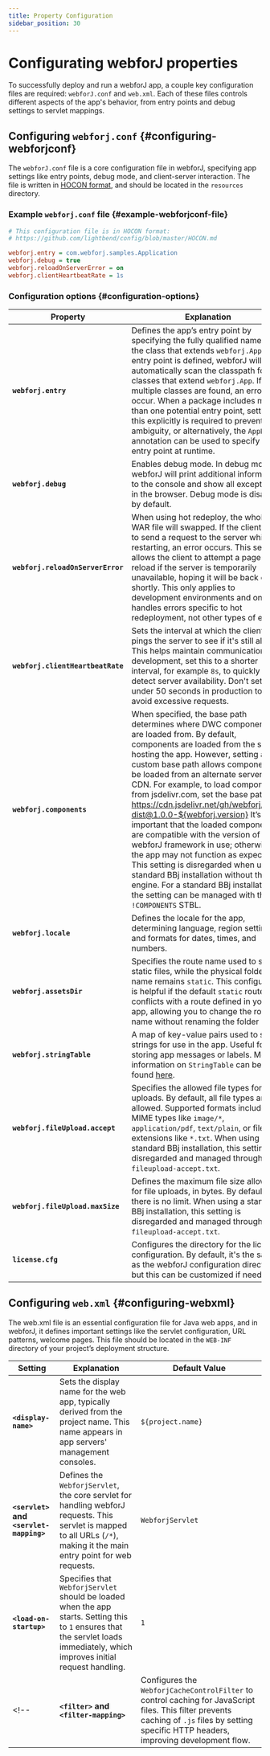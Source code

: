 ```yaml
---
title: Property Configuration
sidebar_position: 30
---
```


# Configurating webforJ properties

To successfully deploy and run a webforJ app, a couple key configuration files are required: `webforJ.conf` and `web.xml`. Each of these files controls different aspects of the app's behavior, from entry points and debug settings to servlet mappings.

## Configuring `webforj.conf` {#configuring-webforjconf}

The `webforJ.conf` file is a core configuration file in webforJ, specifying app settings like entry points, debug mode, and client-server interaction. The file is written in [HOCON format](https://github.com/lightbend/config/blob/master/HOCON.md), and should be located in the `resources` directory.

### Example `webforj.conf` file {#example-webforjconf-file}

```Ini
# This configuration file is in HOCON format:
# https://github.com/lightbend/config/blob/master/HOCON.md

webforj.entry = com.webforj.samples.Application
webforj.debug = true
webforj.reloadOnServerError = on
webforj.clientHeartbeatRate = 1s
```

### Configuration options {#configuration-options}

<!-- Fixed many vale issues, but turning it off for the table since these descriptions come directly from comments in the code -->
<!-- vale off -->

| Property                       | Explanation                                                                                                                                                                            | Default         |
|--------------------------------|----------------------------------------------------------------------------------------------------------------------------------------------------------------------------------------|-----------------|
| **`webforj.entry`**            | Defines the app’s entry point by specifying the fully qualified name of the class that extends `webforj.App`. If no entry point is defined, webforJ will automatically scan the classpath for classes that extend `webforj.App`. If multiple classes are found, an error will occur. When a package includes more than one potential entry point, setting this explicitly is required to prevent ambiguity, or alternatively, the `AppEntry` annotation can be used to specify the entry point at runtime. | `null`          |
| **`webforj.debug`**            | Enables debug mode. In debug mode, webforJ will print additional information to the console and show all exceptions in the browser. Debug mode is disabled by default. | `null`          |
| **`webforj.reloadOnServerError`** | When using hot redeploy, the whole WAR file will swapped. If the client tries to send a request to the server while it is restarting, an error occurs. This setting allows the client to attempt a page reload if the server is temporarily unavailable, hoping it will be back online shortly. This only applies to development environments and only handles errors specific to hot redeployment, not other types of errors. | `on`            |
| **`webforj.clientHeartbeatRate`** | Sets the interval at which the client pings the server to see if it's still alive. This helps maintain communication. For development, set this to a shorter interval, for example `8s`, to quickly detect server availability. Don't set this under 50 seconds in production to avoid excessive requests. | `50s`           |
| **`webforj.components`**       | When specified, the base path determines where DWC components are loaded from. By default, components are loaded from the server hosting the app. However, setting a custom base path allows components to be loaded from an alternate server or CDN. For example, to load components from jsdelivr.com, set the base path to: https://cdn.jsdelivr.net/gh/webforj/dwc-dist@1.0.0-${webforj.version} It’s important that the loaded components are compatible with the version of the webforJ framework in use; otherwise, the app may not function as expected. This setting is disregarded when using a standard BBj installation without the engine. For a standard BBj installation, the setting can be managed with the `!COMPONENTS` STBL. | `null`          |
| **`webforj.locale`**           | Defines the locale for the app, determining language, region settings, and formats for dates, times, and numbers. | `null` 
| **`webforj.assetsDir`**           | Specifies the route name used to serve static files, while the physical folder name remains `static`. This configuration is helpful if the default `static` route conflicts with a route defined in your app, allowing you to change the route name without renaming the folder itself. | `static`          |
| **`webforj.stringTable`**      | A map of key-value pairs used to store strings for use in the app. Useful for storing app messages or labels. More information on `StringTable` can be found [here](https://javadoc.io/doc/com.webforj/webforj-foundation/latest/com/webforj/environment/StringTable.html). | `{}`            |
| **`webforj.fileUpload.accept`** | Specifies the allowed file types for file uploads. By default, all file types are allowed. Supported formats include MIME types like `image/*`, `application/pdf`, `text/plain`, or file extensions like `*.txt`. When using a standard BBj installation, this setting is disregarded and managed through `fileupload-accept.txt`. | `[]`            |
| **`webforj.fileUpload.maxSize`** | Defines the maximum file size allowed for file uploads, in bytes. By default, there is no limit. When using a standard BBj installation, this setting is disregarded and managed through `fileupload-accept.txt`. | `null`          |
| **`license.cfg`**              | Configures the directory for the license configuration. By default, it's the same as the webforJ configuration directory, but this can be customized if needed. | `"."`           |

<!-- vale on -->

## Configuring `web.xml` {#configuring-webxml}

The web.xml file is an essential configuration file for Java web apps, and in webforJ, it defines important settings like the servlet configuration, URL patterns, welcome pages. This file should be located in the `WEB-INF` directory of your project’s deployment structure.

| Setting                                 | Explanation                                                                                                                                                                                   | Default Value               |
| --------------------------------------- | --------------------------------------------------------------------------------------------------------------------------------------------------------------------------------------------- | --------------------------- |
| **`<display-name>`**                    | Sets the display name for the web app, typically derived from the project name. This name appears in app servers' management consoles.                                                        | `${project.name}`           |
| **`<servlet>` and `<servlet-mapping>`** | Defines the `WebforjServlet`, the core servlet for handling webforJ requests. This servlet is mapped to all URLs (`/*`), making it the main entry point for web requests.                     | `WebforjServlet`            |
| **`<load-on-startup>`**                 | Specifies that `WebforjServlet` should be loaded when the app starts. Setting this to `1` ensures that the servlet loads immediately, which improves initial request handling.                | `1`                         |
<!-- | **`<filter>` and `<filter-mapping>`**   | Configures the `WebforjCacheControlFilter` to control caching for JavaScript files. This filter prevents caching of `.js` files by setting specific HTTP headers, improving development flow. | `WebforjCacheControlFilter` | -->

<!-- ## Configuring `blsclient.conf` -->

